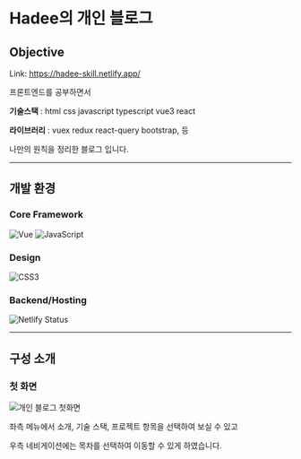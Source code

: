 # Hadee의 개인 블로그
## Objective
Link: https://hadee-skill.netlify.app/

프론트엔드를 공부하면서 

**기술스택** : html css javascript typescript vue3  react 

**라이브러리** : vuex redux react-query bootstrap, 등

나만의 원칙을 정리한 블로그 입니다.

---
## 개발 환경
### Core Framework
![Vue](https://img.shields.io/badge/Vue-4FC08D.svg?&style=for-the-badge&logo=Vue.js&logoColor=white)
![JavaScript](https://img.shields.io/badge/-JavaScript-%23F7DF1C?style=for-the-badge&logo=javascript&logoColor=000000&labelColor=%23F7DF1C&color=%23FFCE5A)

### Design
![CSS3](https://img.shields.io/badge/-CSS3-007ACC?style=for-the-badge&logo=css3)

### Backend/Hosting
![Netlify Status](https://api.netlify.com/api/v1/badges/f15f03f9-55d8-4adc-97d5-f6e085141610/deploy-status)

---
## 구성 소개

### 첫 화면


![개인 블로그 첫화면](https://user-images.githubusercontent.com/85422934/195782439-ec10aa79-6be8-4cab-9e50-190808adda0c.png)

좌측 메뉴에서 소개, 기술 스택, 프로젝트 항목을 선택하여 보실 수 있고

우측 네비게이션에는 목차를 선택하여 이동할 수 있게 하였습니다.

